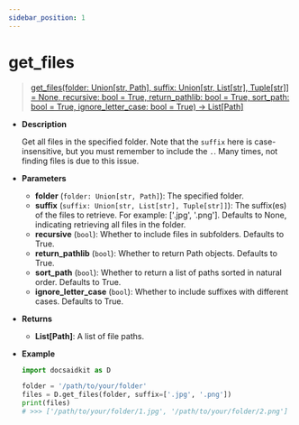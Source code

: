 ```yaml
---
sidebar_position: 1
---
```


# get_files

>[get_files(folder: Union[str, Path], suffix: Union[str, List[str], Tuple[str]] = None, recursive: bool = True, return_pathlib: bool = True, sort_path: bool = True, ignore_letter_case: bool = True) -> List[Path]](https://github.com/DocsaidLab/DocsaidKit/blob/012540eebaebb2718987dd3ec0f7dcf40f403caa/docsaidkit/utils/files_utils.py#L88)

- **Description**

    Get all files in the specified folder. Note that the `suffix` here is case-insensitive, but you must remember to include the `.`. Many times, not finding files is due to this issue.

- **Parameters**
    - **folder** (`folder: Union[str, Path]`): The specified folder.
    - **suffix** (`suffix: Union[str, List[str], Tuple[str]]`): The suffix(es) of the files to retrieve. For example: ['.jpg', '.png']. Defaults to None, indicating retrieving all files in the folder.
    - **recursive** (`bool`): Whether to include files in subfolders. Defaults to True.
    - **return_pathlib** (`bool`): Whether to return Path objects. Defaults to True.
    - **sort_path** (`bool`): Whether to return a list of paths sorted in natural order. Defaults to True.
    - **ignore_letter_case** (`bool`): Whether to include suffixes with different cases. Defaults to True.

- **Returns**

    - **List[Path]**: A list of file paths.

- **Example**

    ```python
    import docsaidkit as D

    folder = '/path/to/your/folder'
    files = D.get_files(folder, suffix=['.jpg', '.png'])
    print(files)
    # >>> ['/path/to/your/folder/1.jpg', '/path/to/your/folder/2.png']
    ```
